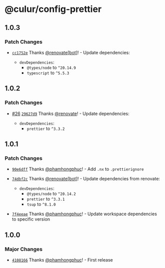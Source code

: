 # @culur/config-prettier

## 1.0.3

### Patch Changes

- [`cc1752e`](https://github.com/culur/culur/commit/cc1752e7e5e87a6d9f4e2fb97470ef4737cff7db) Thanks [@renovate[bot]](https://github.com/renovate%5Bbot%5D)! - Update dependencies:

  - `devDependencies`:
    - `@types/node` to `^20.14.9`
    - `typescript` to `^5.5.3`

## 1.0.2

### Patch Changes

- [#26](https://github.com/culur/culur/pull/26) [`29627d9`](https://github.com/culur/culur/commit/29627d9f3d8966a6010e89fb79c61efd9aa3ba69) Thanks [@renovate](https://github.com/apps/renovate)! - Update dependencies:

  - `devDependencies`:
    - `prettier` to `^3.3.2`

## 1.0.1

### Patch Changes

- [`90e6dff`](https://github.com/culur/culur/commit/90e6dff291e431398b4f50296c88fc81ce5a8217) Thanks [@phamhongphuc](https://github.com/phamhongphuc)! - Add `.nx` to `.prettierignore`

- [`74dbf2c`](https://github.com/culur/culur/commit/74dbf2c0050b30e9289aa7879c4cbb9ac103f4d3) Thanks [@renovate[bot]](https://github.com/renovate%5Bbot%5D)! - Update dependencies from renovate:

  - `devDependencies`:
    - `@types/node` to `^20.14.2`
    - `prettier` to `^3.3.1`
    - `tsup` to `^8.1.0`

- [`7f4eeae`](https://github.com/culur/culur/commit/7f4eeae4fa2c2dbed218675e8ce2cc91ca0bc4c3) Thanks [@phamhongphuc](https://github.com/phamhongphuc)! - Update workspace dependencies to specific version

## 1.0.0

### Major Changes

- [`4108166`](https://github.com/culur/culur/commit/4108166e45919915f5db4d2740c7a40080f6b63c) Thanks [@phamhongphuc](https://github.com/phamhongphuc)! - First release

